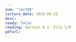 ```yaml
---
num: "lect08"
lecture_date: 2019-04-25
desc: 
ready: false
reading: Section 6.1: File I/O
pdfurl: 
---
```


